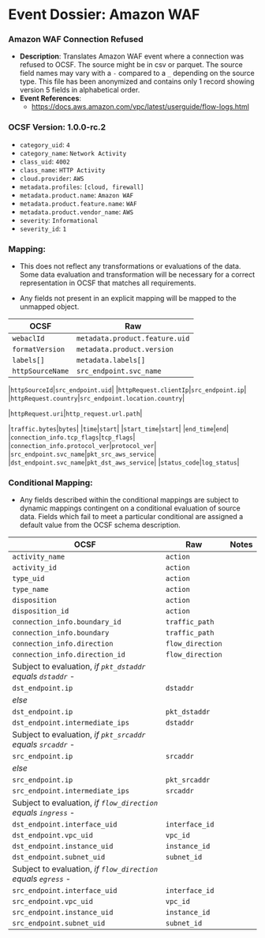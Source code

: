 # Event Dossier: Amazon WAF
### Amazon WAF Connection Refused
- **Description**: Translates Amazon WAF event where a connection was refused to OCSF. The source might be in csv or parquet. The source field names may vary with a `-` compared to a `_` depending on the source type. This file has been anonymized and contains only 1 record showing version 5 fields in alphabetical order.
- **Event References**:
  - https://docs.aws.amazon.com/vpc/latest/userguide/flow-logs.html

 ### OCSF Version: 1.0.0-rc.2
 - `category_uid`: `4`
 - `category_name`: `Network Activity`
 - `class_uid`: `4002`
 - `class_name`: `HTTP Activity`
 - `cloud.provider`: `AWS`
 - `metadata.profiles`: `[cloud, firewall]`
 - `metadata.product.name`: `Amazon WAF`
 - `metadata.product.feature.name`: `WAF`
 - `metadata.product.vendor_name`: `AWS`
 - `severity`: `Informational`
 - `severity_id`: `1`

 ### Mapping:
 - This does not reflect any transformations or evaluations of the data. Some data evaluation and transformation will be necessary for a correct representation in OCSF that matches all requirements.

 - Any fields not present in an explicit mapping will be mapped to the unmapped object. 

| OCSF                       | Raw             |
| -------------------------- | ----------------|
|`webaclId`|`metadata.product.feature.uid`|
|`formatVersion`|`metadata.product.version`|
|`labels[]`| `metadata.labels[]`|
|`httpSourceName`|`src_endpoint.svc_name`|

|`httpSourceId`|`src_endpoint.uid`|
|`httpRequest.clientIp`|`src_endpoint.ip`|
|`httpRequest.country`|`src_endpoint.location.country`|

|`httpRequest.uri`|`http_request.url.path`|

|`traffic.bytes`|`bytes`|
|`time`|`start`|
|`start_time`|`start`|
|`end_time`|`end`|
|`connection_info.tcp_flags`|`tcp_flags`|
|`connection_info.protocol_ver`|`protocol_ver`|
|`src_endpoint.svc_name`|`pkt_src_aws_service`|
|`dst_endpoint.svc_name`|`pkt_dst_aws_service`|
|`status_code`|`log_status`|

 ### Conditional Mapping:
 - Any fields described within the conditional mappings are subject to dynamic mappings contingent on a conditional evaluation of source data. Fields which fail to meet a particular conditional are assigned a default value from the OCSF schema description.

| OCSF                       | Raw             | Notes             |
| -------------------------- | ----------------| ------------------|
|`activity_name`|`action`|
|`activity_id`|`action`|
|`type_uid`|`action`|
|`type_name`|`action`|
|`disposition`|`action`|
|`disposition_id`|`action`|
|`connection_info.boundary_id`|`traffic_path`|
|`connection_info.boundary`|`traffic_path`|
|`connection_info.direction`|`flow_direction`|
|`connection_info.direction_id`|`flow_direction`|
|Subject to evaluation, _if `pkt_dstaddr` equals `dstaddr`_ - |
|`dst_endpoint.ip`|`dstaddr`| 
|_else_|
|`dst_endpoint.ip`|`pkt_dstaddr`|
|`dst_endpoint.intermediate_ips`|`dstaddr`|
|Subject to evaluation, _if `pkt_srcaddr` equals `srcaddr`_ - |
|`src_endpoint.ip`|`srcaddr`|
|_else_|
|`src_endpoint.ip`|`pkt_srcaddr`| 
|`src_endpoint.intermediate_ips`|`srcaddr`|
|Subject to evaluation, _if `flow_direction` equals `ingress`_ - |
|`dst_endpoint.interface_uid`|`interface_id`|
|`dst_endpoint.vpc_uid`|`vpc_id`|
|`dst_endpoint.instance_uid`|`instance_id`|
|`dst_endpoint.subnet_uid`|`subnet_id`|
|Subject to evaluation, _if `flow_direction` equals `egress`_ - |
|`src_endpoint.interface_uid`|`interface_id`|
|`src_endpoint.vpc_uid`|`vpc_id`|
|`src_endpoint.instance_uid`|`instance_id`|
|`src_endpoint.subnet_uid`|`subnet_id`|
